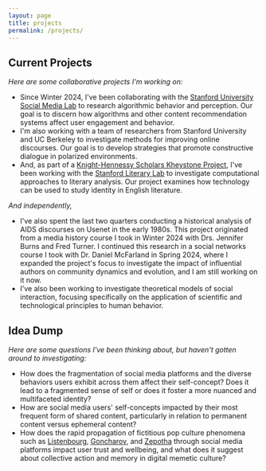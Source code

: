 ```yaml
---
layout: page
title: projects
permalink: /projects/
---
```


## Current Projects

*Here are some collaborative projects I'm working on:*
- Since Winter 2024, I've been collaborating with the [Stanford University Social Media Lab](https://sml.stanford.edu/) to research algorithmic behavior and perception. Our goal is to discern how algorithms and other content recommendation systems affect user engagement and behavior.
- I'm also working with a team of researchers from Stanford University and UC Berkeley to investigate methods for improving online discourses. Our goal is to develop strategies that promote constructive dialogue in polarized environments.
- And, as part of a [Knight-Hennessy Scholars Kheystone Project](https://knight-hennessy.stanford.edu/program-overview/leadership-development/kheystone-projects), I've been working with the [Stanford Literary Lab](https://litlab.stanford.edu/) to investigate computational approaches to literary analysis. Our project examines how technology can be used to study identity in English literature.

*And independently,*
- I've also spent the last two quarters conducting a historical analysis of AIDS discourses on Usenet in the early 1980s. This project originated from a media history course I took in Winter 2024 with Drs. Jennifer Burns and Fred Turner. I continued this research in a social networks course I took with Dr. Daniel McFarland in Spring 2024, where I expanded the project's focus to investigate the impact of influential authors on community dynamics and evolution, and I am still working on it now.
- I've also been working to investigate theoretical models of social interaction, focusing specifically on the application of scientific and technological principles to human behavior.

## Idea Dump

*Here are some questions I've been thinking about, but haven't gotten around to investigating:*
- How does the fragmentation of social media platforms and the diverse behaviors users exhibit across them affect their self-concept? Does it lead to a fragmented sense of self or does it foster a more nuanced and multifaceted identity?
- How are social media users' self-concepts impacted by their most frequent form of shared content, particularly in relation to permanent content versus ephemeral content? 
- How does the rapid propagation of fictitious pop culture phenomena such as [Listenbourg](https://en.wikipedia.org/wiki/Listenbourg), [Goncharov](https://en.wikipedia.org/wiki/Goncharov_(meme)), and [Zepotha](https://en.wikipedia.org/wiki/Zepotha) through social media platforms impact user trust and wellbeing, and what does it suggest about collective action and memory in digital memetic culture?
